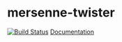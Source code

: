 mersenne-twister
================

[![Build Status](https://travis-ci.org/KokaKiwi/rust-mersenne-twister.svg?branch=master)](https://travis-ci.org/KokaKiwi/rust-mersenne-twister)
[Documentation](http://kokakiwi.github.io/rust-mersenne-twister/rand_mersenne_twister/index.html)
